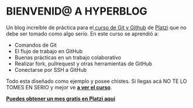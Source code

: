 # **BIENVENID@ A HYPERBLOG**

Un blog increíble de práctica para el[ curso de Git y Github](https://platzi.com/cursos/git-github/ " curso de Git y Github") de [Platzi](https://platzi.com/ "Platzi") que no debe ser tomado como algo serio. En este curso se aprendió a:

- Comandos de Git
- El flujo de trabajo en GitHub
- Buenas prácticas en un trabajo colaborativo
- Realizar fork, pullrequest y otras herramientas de GitHub
- Conectarse por SSH a GitHub

Todo esta diseñado como ejemplo y posee chistes.
Si llegas acá NO TE LO TOMES EN SERIO y mejor ve [**a ver el curso**](https://platzi.com/cursos/git-github/ "a ver el curso").

[**Puedes obtener un mes gratis en Platzi aquí**](https://platzi.com/r/mirandajosee/)